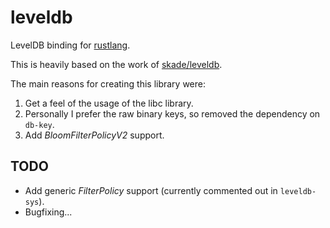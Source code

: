 # leveldb

LevelDB binding for [rustlang](https://www.rust-lang.org).

This is heavily based on the work of [skade/leveldb](https://github.com/skade/leveldb).

The main reasons for creating this library were:

1. Get a feel of the usage of the libc library.
2. Personally I prefer the raw binary keys, so removed the dependency on `db-key`.
3. Add _BloomFilterPolicyV2_ support.

## TODO

- Add generic _FilterPolicy_ support (currently commented out in `leveldb-sys`).
- Bugfixing...
